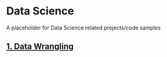 # Data Science

A placeholder for Data Science related projects/code samples

## [1. Data Wrangling](wrangling/README.md)